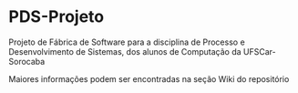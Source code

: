 # PDS-Projeto
Projeto de Fábrica de Software para a disciplina de Processo e Desenvolvimento de Sistemas, dos alunos de Computação da UFSCar-Sorocaba

Maiores informações podem ser encontradas na seção Wiki do repositório
